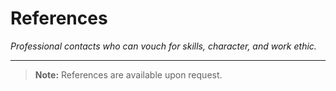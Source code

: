 <!--
INSTRUCTIONS:
It is generally recommended to state that references are available upon request rather than listing contact information directly. However, if you choose to list them, use the template below.
-->

# References

*Professional contacts who can vouch for skills, character, and work ethic.*

---

> **Note:** References are available upon request.

<!--
OPTIONAL: If you want to list your references, you can use the template below.
Make sure you have permission from your references before sharing their information.

## [Reference Name]
**[Reference's Title] at [Company]**

- **Relationship:** [How you know the reference, e.g., Former Manager, Colleague]
- **Contact:** [Email or Phone, optional]

## [Another Reference Name]
**[Reference's Title] at [Company]**

- **Relationship:** [How you know the reference]
- **Contact:** [Email or Phone, optional]

-->
